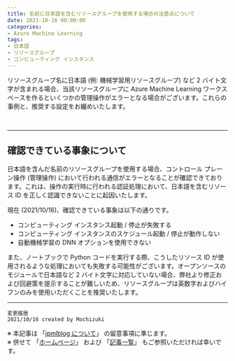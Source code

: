 ```yaml
---
title: 名前に日本語を含むリソースグループを使用する場合の注意点について
date: 2021-10-16 00:00:00
categories:
- Azure Machine Learning
tags:
- 日本語
- リソースグループ
- コンピューティング インスタンス
---
```

リソースグループ名に日本語 (例: 機械学習用リソースグループ) など 2 バイト文字が含まれる場合、当該リソースグループに Azure Machine Learning ワークスペースを作るといくつかの管理操作がエラーとなる場合がございます。これらの事例と、推奨する設定をお纏めいたします。 
<!-- more -->
<br>

***
## 確認できている事象について
日本語を含んだ名前のリソースグループを使用する場合、コントロール プレーン操作 (管理操作) において行われる通信がエラーとなることが確認できております。これは、操作の実行時に行われる認証処理において、日本語を含むリソース ID を正しく認識できないことに起因いたします。  

現在 (2021/10/16)、確認できている事象は以下の通りです。

- コンピューティング インスタンス起動 / 停止が失敗する
- コンピューティング インスタンスのスケジュール起動 / 停止が動作しない
- 自動機械学習の DNN オプションを使用できない

また、ノートブックで Python コードを実行する際、こうしたリソース ID が使用されるような処理においても失敗する可能性がございます。オープンソースのモジュールで日本語など 2 バイト文字に対応していない場合、弊社より修正および回避策を提示することが難しいため、リソースグループは英数字およびハイフンのみを使用いただくことを推奨いたします。  

***
`変更履歴`  
`2021/10/16 created by Mochizuki`

※ 本記事は 「[jpmlblog について](https://jpmlblog.github.io/blog/2020/01/01/about-jpmlblog/)」 の留意事項に準じます。  
※ 併せて 「[ホームページ](https://jpmlblog.github.io/blog/)」 および 「[記事一覧](https://jpmlblog.github.io/blog/archives/)」 もご参照いただければ幸いです。  